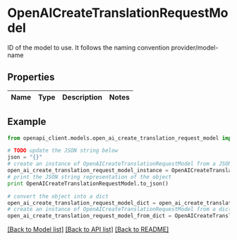 # OpenAICreateTranslationRequestModel

ID of the model to use. It follows the naming convention provider/model-name 

## Properties
Name | Type | Description | Notes
------------ | ------------- | ------------- | -------------

## Example

```python
from openapi_client.models.open_ai_create_translation_request_model import OpenAICreateTranslationRequestModel

# TODO update the JSON string below
json = "{}"
# create an instance of OpenAICreateTranslationRequestModel from a JSON string
open_ai_create_translation_request_model_instance = OpenAICreateTranslationRequestModel.from_json(json)
# print the JSON string representation of the object
print OpenAICreateTranslationRequestModel.to_json()

# convert the object into a dict
open_ai_create_translation_request_model_dict = open_ai_create_translation_request_model_instance.to_dict()
# create an instance of OpenAICreateTranslationRequestModel from a dict
open_ai_create_translation_request_model_from_dict = OpenAICreateTranslationRequestModel.from_dict(open_ai_create_translation_request_model_dict)
```
[[Back to Model list]](../README.md#documentation-for-models) [[Back to API list]](../README.md#documentation-for-api-endpoints) [[Back to README]](../README.md)


